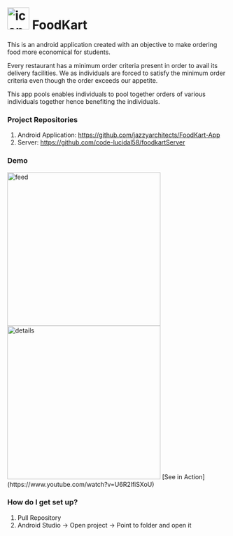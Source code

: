 # <img src="https://github.com/jazzyarchitects/FoodKart-App/blob/master/Wireframes/hack6.png" alt="icon" height="50px"/> FoodKart
This is an android application created with an objective to make ordering food more economical for students.  

Every restaurant has a minimum order criteria present in order to avail its delivery facilities. We as individuals are forced to satisfy the minimum order criteria even though the order exceeds our appetite.  

This app pools enables individuals to pool together orders of various individuals together hence benefiting the individuals.  

### Project Repositories
1. Android Application: https://github.com/jazzyarchitects/FoodKart-App  
2. Server: https://github.com/code-lucidal58/foodkartServer

### Demo
<img src="https://github.com/jazzyarchitects/FoodKart-App/blob/master/Wireframes/Feed2.png" alt="feed" height="350px"/>
<img src="https://github.com/jazzyarchitects/FoodKart-App/blob/master/Wireframes/Details.png" alt="details" height="350px"/>  
[See in Action](https://www.youtube.com/watch?v=U6R2lfiSXoU)

### How do I get set up?

1. Pull Repository
2. Android Studio -> Open project -> Point to folder and open it 

